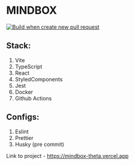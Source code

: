 # MINDBOX
[![Build when create new pull request](https://github.com/totdlinnyy1/mindbox/actions/workflows/pull_request.yml/badge.svg?branch=development)](https://github.com/totdlinnyy1/mindbox/actions/workflows/pull_request.yml)

## Stack:
1. Vite
2. TypeScript
3. React
4. StyledComponents
5. Jest
6. Docker
7. Github Actions

## Configs:
1. Eslint
2. Prettier
3. Husky (pre commit)

Link to project - https://mindbox-theta.vercel.app

